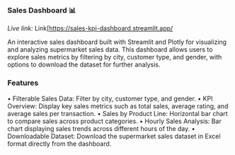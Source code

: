 ### Sales Dashboard 📊
*Live link:* Link[https://sales-kpi-dashboard.streamlit.app/

An interactive sales dashboard built with Streamlit and Plotly for visualizing and analyzing supermarket sales data. This dashboard allows users to explore sales metrics by filtering by city, customer type, and gender, with options to download the dataset for further analysis.

### Features
• Filterable Sales Data: Filter by city, customer type, and gender.
• KPI Overview: Display key sales metrics such as total sales, average rating, and average sales per transaction.
• Sales by Product Line: Horizontal bar chart to compare sales across product categories.
• Hourly Sales Analysis: Bar chart displaying sales trends across different hours of the day.
• Downloadable Dataset: Download the supermarket sales dataset in Excel format directly from the dashboard.
